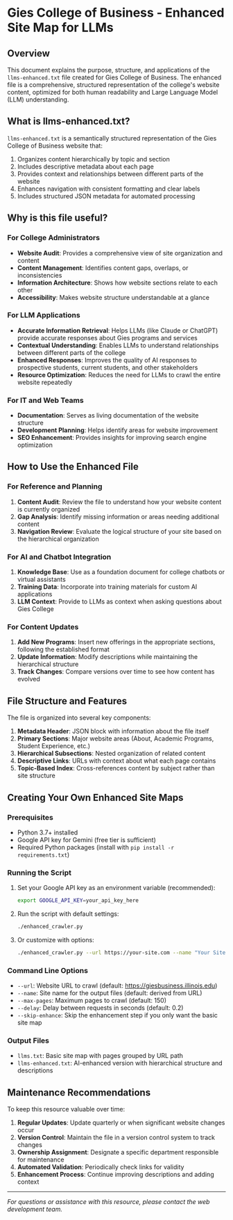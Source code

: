 # Gies College of Business - Enhanced Site Map for LLMs

## Overview

This document explains the purpose, structure, and applications of the `llms-enhanced.txt` file created for Gies College of Business. The enhanced file is a comprehensive, structured representation of the college's website content, optimized for both human readability and Large Language Model (LLM) understanding.

## What is llms-enhanced.txt?

`llms-enhanced.txt` is a semantically structured representation of the Gies College of Business website that:

1. Organizes content hierarchically by topic and section
2. Includes descriptive metadata about each page
3. Provides context and relationships between different parts of the website
4. Enhances navigation with consistent formatting and clear labels
5. Includes structured JSON metadata for automated processing

## Why is this file useful?

### For College Administrators
- **Website Audit**: Provides a comprehensive view of site organization and content
- **Content Management**: Identifies content gaps, overlaps, or inconsistencies
- **Information Architecture**: Shows how website sections relate to each other
- **Accessibility**: Makes website structure understandable at a glance

### For LLM Applications
- **Accurate Information Retrieval**: Helps LLMs (like Claude or ChatGPT) provide accurate responses about Gies programs and services
- **Contextual Understanding**: Enables LLMs to understand relationships between different parts of the college
- **Enhanced Responses**: Improves the quality of AI responses to prospective students, current students, and other stakeholders
- **Resource Optimization**: Reduces the need for LLMs to crawl the entire website repeatedly

### For IT and Web Teams
- **Documentation**: Serves as living documentation of the website structure
- **Development Planning**: Helps identify areas for website improvement
- **SEO Enhancement**: Provides insights for improving search engine optimization

## How to Use the Enhanced File

### For Reference and Planning
1. **Content Audit**: Review the file to understand how your website content is currently organized
2. **Gap Analysis**: Identify missing information or areas needing additional content
3. **Navigation Review**: Evaluate the logical structure of your site based on the hierarchical organization

### For AI and Chatbot Integration
1. **Knowledge Base**: Use as a foundation document for college chatbots or virtual assistants
2. **Training Data**: Incorporate into training materials for custom AI applications
3. **LLM Context**: Provide to LLMs as context when asking questions about Gies College

### For Content Updates
1. **Add New Programs**: Insert new offerings in the appropriate sections, following the established format
2. **Update Information**: Modify descriptions while maintaining the hierarchical structure
3. **Track Changes**: Compare versions over time to see how content has evolved

## File Structure and Features

The file is organized into several key components:

1. **Metadata Header**: JSON block with information about the file itself
2. **Primary Sections**: Major website areas (About, Academic Programs, Student Experience, etc.)
3. **Hierarchical Subsections**: Nested organization of related content
4. **Descriptive Links**: URLs with context about what each page contains
5. **Topic-Based Index**: Cross-references content by subject rather than site structure

## Creating Your Own Enhanced Site Maps

### Prerequisites
- Python 3.7+ installed
- Google API key for Gemini (free tier is sufficient)
- Required Python packages (install with `pip install -r requirements.txt`)

### Running the Script
1. Set your Google API key as an environment variable (recommended):
   ```bash
   export GOOGLE_API_KEY=your_api_key_here
   ```
   
2. Run the script with default settings:
   ```bash
   ./enhanced_crawler.py
   ```
   
3. Or customize with options:
   ```bash
   ./enhanced_crawler.py --url https://your-site.com --name "Your Site Name" --max-pages 200
   ```

### Command Line Options
- `--url`: Website URL to crawl (default: https://giesbusiness.illinois.edu)
- `--name`: Site name for the output files (default: derived from URL)
- `--max-pages`: Maximum pages to crawl (default: 150)
- `--delay`: Delay between requests in seconds (default: 0.2)
- `--skip-enhance`: Skip the enhancement step if you only want the basic site map

### Output Files
- `llms.txt`: Basic site map with pages grouped by URL path
- `llms-enhanced.txt`: AI-enhanced version with hierarchical structure and descriptions

## Maintenance Recommendations

To keep this resource valuable over time:

1. **Regular Updates**: Update quarterly or when significant website changes occur
2. **Version Control**: Maintain the file in a version control system to track changes
3. **Ownership Assignment**: Designate a specific department responsible for maintenance
4. **Automated Validation**: Periodically check links for validity
5. **Enhancement Process**: Continue improving descriptions and adding context

---

*For questions or assistance with this resource, please contact the web development team.*